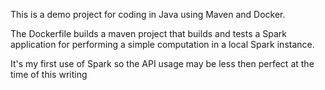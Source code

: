 This is a demo project for coding in Java using Maven and Docker.

The Dockerfile builds a maven project that builds and tests a Spark application for performing a simple computation in a local Spark instance.

It's my first use of Spark so the API usage may be less then perfect at the time of this writing
